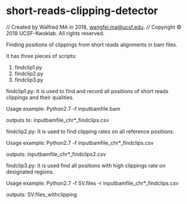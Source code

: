 # short-reads-clipping-detector

//  Created by Walfred MA in 2018, wangfei.ma@ucsf.edu.
//  Copyright © 2018 UCSF-Kwoklab. All rights reserved.

Finding positions of clippings from short reads alignments in bam files.

It has three pieces of scripts:

1. findclip1.py
2. findclip2.py
3. findclip3.py

findclip1.py:
It is used to find and record all positions of short reads clippings and their qualities.

Usage example: Python2.7 -f inputbamfile.bam

outputs to: inputbamfile_chr*_findclips.csv


findclip2.py:
It is used to find clipping rates on all reference positions.

Usage example: Python2.7 -f inputbamfile_chr*_findclips.csv

outputs: inputbamfile_chr*_findclips2.csv


findclip3.py:
It is used find all positions with high clippings rate on designated regions.

Usage example: Python2.7 -f SV.files -r inputbamfile_chr*_findclips.csv

outputs: SV.files_withclipping
